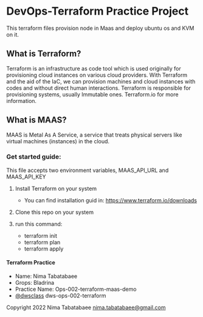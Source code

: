 # DevOps-Terraform Practice Project

This terraform files provision node in Maas and deploy ubuntu os and KVM on it.


## What is Terraform?

Terraform is an infrastructure as code tool which is used originally for provisioning cloud instances on various cloud providers.
With Terraform and the aid of the IaC, we can provision machines and cloud instances with codes and without direct human interactions.
Terraform is responsible for provisioning systems, usually Immutable ones. Terraform.io for more information.

## What is MAAS?

MAAS is Metal As A Service, a service that treats physical servers like virtual machines (instances) in the cloud.

### Get started guide:

This file accepts two environment variables, MAAS_API_URL and MAAS_API_KEY

1) Install Terraform on your system
    - You can find installation guid in: https://www.terraform.io/downloads

2) Clone this repo on your system

3) run this command:
    - terraform init
    - terraform plan
    - terraform apply



#### Terraform Practice
- Name: Nima Tabatabaee
- Grops: Bladrina
- Practice Name: Ops-002-terraform-maas-demo
- [@dwsclass](https://github.com/dwsclass) dws-ops-002-terraform


Copyright 2022 Nima Tabatabaee <nima.tabatabaee@gmail.com>


